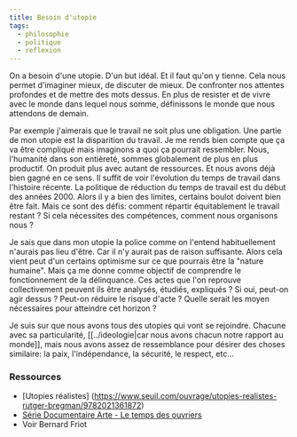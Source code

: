```yaml
---
title: Besoin d'utopie
tags:
  - philosophie
  - politique
  - reflexion
---
```


On a besoin d'une utopie. D'un but idéal. Et il faut qu'on y tienne. Cela nous permet d'imaginer mieux, de discuter de mieux. De confronter nos attentes profondes et de mettre des mots dessus. En plus de resister et de vivre avec le monde dans lequel nous somme, définissons le monde que nous attendons de demain.

Par exemple j'aimerais que le travail ne soit plus une obligation. Une partie de mon utopie est la disparition du travail. Je me rends bien compte que ça va être compliqué mais imaginons a quoi ça pourrait ressembler. Nous, l'humanité dans son entièreté, sommes globalement de plus en plus productif. On produit plus avec autant de ressources. Et nous avons déjà bien gagné en ce sens. Il suffit de voir l'évolution du temps de travail dans l'histoire récente. La politique de réduction du temps de travail est du début des années 2000. Alors il y a bien des limites, certains boulot doivent bien être fait. Mais ce sont des défis: comment répartir équitablement le travail restant ? Si cela nécessites des compétences, comment nous organisons nous ?

Je sais que dans mon utopie la police comme on l'entend habituellement n'aurais pas lieu d'être. Car il n'y aurait pas de raison suffisante. Alors cela vient peut d'un certains optimisme sur ce que pourrais être la "nature humaine". Mais ça me donne comme objectif de comprendre le fonctionnement de la délinquance. Ces actes que l'on reprouve collectivement peuvent ils être analysés, étudiés, expliqués ? Si oui, peut-on agir dessus ? Peut-on réduire le risque d'acte ? Quelle serait les moyen nécessaires pour atteindre cet horizon ?

Je suis sur que nous avons tous des utopies qui vont se rejoindre. Chacune avec sa particularité, [[../ideologie|car nous avons chacun notre rapport au monde]], mais nous avons assez de ressemblance pour désirer des choses similaire: la paix, l'indépendance, la sécurité, le respect, etc...

### Ressources

- [Utopies réalistes] (https://www.seuil.com/ouvrage/utopies-realistes-rutger-bregman/9782021361872)
- [Série Documentaire Arte - Le temps des ouvriers](https://www.youtube.com/watch?v=y_CUtS1b6FI)
- Voir Bernard Friot
